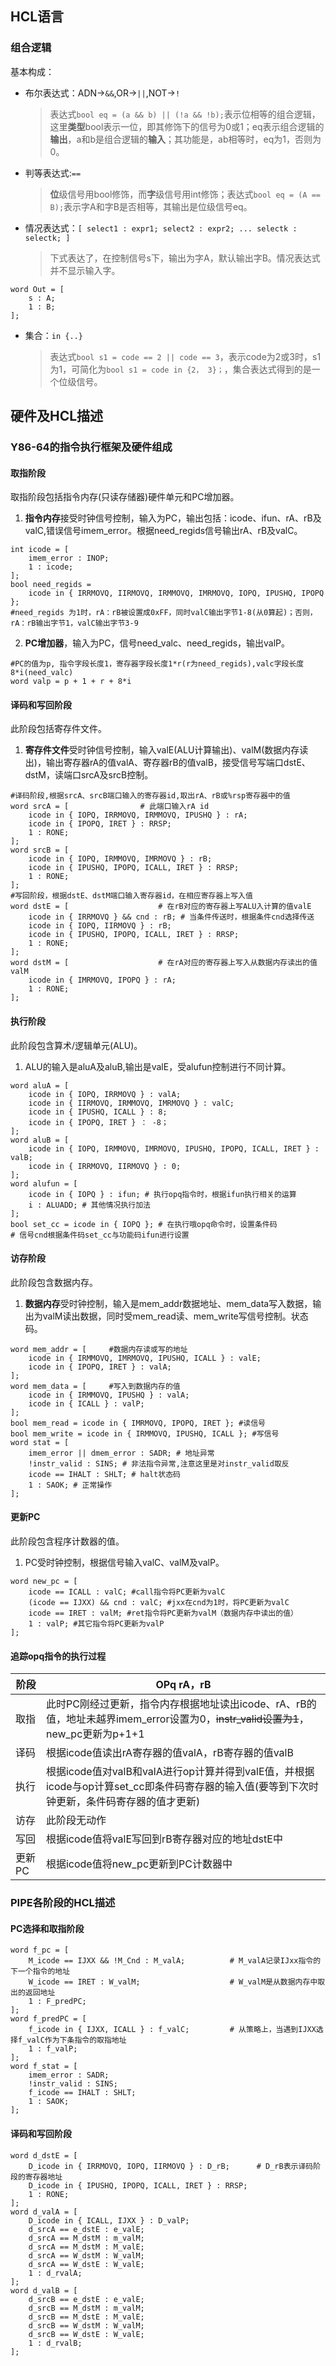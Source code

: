 ## HCL语言
### 组合逻辑
基本构成：
- 布尔表达式：ADN->`&&`,OR->`||`,NOT->`!`
  > 表达式`bool eq = (a && b) || (!a && !b);`表示位相等的组合逻辑，这里**类型**bool表示一位，即其修饰下的信号为0或1；eq表示组合逻辑的**输出**，a和b是组合逻辑的**输入**；其功能是，ab相等时，eq为1，否则为0。
- 判等表达式:`==`
  > **位**级信号用bool修饰，而**字**级信号用int修饰；表达式`bool eq = (A == B);`表示字A和字B是否相等，其输出是位级信号eq。
- 情况表达式：`[ select1 : expr1; select2 : expr2; ... selectk : selectk; ]`
  > 下式表达了，在控制信号s下，输出为字A，默认输出字B。情况表达式并不显示输入字。
```
word Out = [
    s : A;
    1 : B;
];
```
- 集合：`in {..}`
  > 表达式`bool s1 = code == 2 || code == 3`，表示code为2或3时，s1为1，可简化为`bool s1 = code in {2， 3}；`，集合表达式得到的是一个位级信号。
## 硬件及HCL描述
### Y86-64的指令执行框架及硬件组成
#### 取指阶段  
取指阶段包括指令内存(只读存储器)硬件单元和PC增加器。  
1. **指令内存**接受时钟信号控制，输入为PC，输出包括：icode、ifun、rA、rB及valC,错误信号imem_error。根据need_regids信号输出rA、rB及valC。
```
int icode = [
    imem_error : INOP;
    1 : icode;
];
bool need_regids = 
    icode in { IRRMOVQ, IIRMOVQ, IRMMOVQ, IMRMOVQ, IOPQ, IPUSHQ, IPOPQ };
#need_regids 为1时，rA：rB被设置成0xFF，同时valC输出字节1-8(从0算起)；否则，rA：rB输出字节1，valC输出字节3-9
```
2. **PC增加器**，输入为PC，信号need_valc、need_regids，输出valP。
```
#PC的值为p, 指令字段长度1，寄存器字段长度1*r(r为need_regids),valc字段长度8*i(need_valc)
word valp = p + 1 + r + 8*i
```
#### 译码和写回阶段  
此阶段包括寄存件文件。  
1. **寄存件文件**受时钟信号控制，输入valE(ALU计算输出)、valM(数据内存读出)，输出寄存器rA的值valA、寄存器rB的值valB，接受信号写端口dstE、dstM，读端口srcA及srcB控制。
```
#译码阶段,根据srcA、srcB端口输入的寄存器id,取出rA、rB或%rsp寄存器中的值
word srcA = [                # 此端口输入rA id
    icode in { IOPQ, IRRMOVQ, IRMMOVQ, IPUSHQ } : rA;
    icode in { IPOPQ, IRET } : RRSP;
    1 : RONE;
];
word srcB = [
    icode in { IOPQ, IRMMOVQ, IMRMOVQ } : rB;
    icode in { IPUSHQ, IPOPQ, ICALL, IRET } : RRSP;
    1 : RONE;
];
#写回阶段，根据dstE、dstM端口输入寄存器id，在相应寄存器上写入值
word dstE = [                    # 在rB对应的寄存器上写ALU入计算的值valE
    icode in { IRRMOVQ } && cnd : rB; # 当条件传送时，根据条件cnd选择传送
    icode in { IOPQ, IIRMOVQ } : rB;
    icode in { IPUSHQ, IPOPQ, ICALL, IRET } : RRSP;
    1 : RONE;
];
word dstM = [                    # 在rA对应的寄存器上写入从数据内存读出的值valM
    icode in { IMRMOVQ, IPOPQ } : rA;
    1 : RONE;
];
```
#### 执行阶段
此阶段包含算术/逻辑单元(ALU)。
1. ALU的输入是aluA及aluB,输出是valE，受alufun控制进行不同计算。
```
word aluA = [
    icode in { IOPQ, IRRMOVQ } : valA;
    icode in { IIRMOVQ, IRMMOVQ, IMRMOVQ } : valC;
    icode in { IPUSHQ, ICALL } : 8;
    icode in { IPOPQ, IRET } ： -8；
];
word aluB = [
    icode in { IOPQ, IRMMOVQ, IMRMOVQ, IPUSHQ, IPOPQ, ICALL, IRET } : valB;
    icode in { IRRMOVQ, IIRMOVQ } : 0;
];
word alufun = [
    icode in { IOPQ } : ifun; # 执行opq指令时，根据ifun执行相关的运算
    i : ALUADD; # 其他情况执行加法
];
bool set_cc = icode in { IOPQ }; # 在执行哦opq命令时，设置条件码
# 信号cnd根据条件码set_cc与功能码ifun进行设置
```
#### 访存阶段
此阶段包含数据内存。
1. **数据内存**受时钟控制，输入是mem_addr数据地址、mem_data写入数据，输出为valM读出数据，同时受mem_read读、mem_write写信号控制。状态码。
```
word mem_addr = [     #数据内存读或写的地址
    icode in { IRMMOVQ, IMRMOVQ, IPUSHQ, ICALL } : valE;
    icode in { IPOPQ, IRET } : valA;
];
word mem_data = [     #写入到数据内存的值
    icode in { IRMMOVQ, IPUSHQ } : valA;
    icode in { ICALL } : valP;
];
bool mem_read = icode in { IMRMOVQ, IPOPQ, IRET }; #读信号
bool mem_write = icode in { IRMMOVQ, IPUSHQ, ICALL }; #写信号
word stat = [
    imem_error || dmem_error : SADR; # 地址异常
    !instr_valid : SINS; # 非法指令异常,注意这里是对instr_valid取反
    icode == IHALT : SHLT; # halt状态码
    1 : SAOK; # 正常操作
];
```
#### 更新PC
此阶段包含程序计数器的值。
1. PC受时钟控制，根据信号输入valC、valM及valP。
```
word new_pc = [
    icode == ICALL : valC; #call指令将PC更新为valC
    (icode == IJXX) && cnd : valC; #jxx在cnd为1时，将PC更新为valC
    icode == IRET : valM; #ret指令将PC更新为valM（数据内存中读出的值）
    1 : valP; #其它指令将PC更新为valP
];
```
#### 追踪opq指令的执行过程
阶段|OPq rA，rB
---|---
取指|此时PC刚经过更新，指令内存根据地址读出icode、rA、rB的值，地址未越界imem_error设置为0，~~instr_valid设置为1~~，new_pc更新为p+1+1
译码|根据icode值读出rA寄存器的值valA，rB寄存器的值valB
执行|根据icode值对valB和valA进行op计算并得到valE值，并根据icode与op计算set_cc即条件码寄存器的输入值(要等到下次时钟更新，条件码寄存器的值才更新)
访存|此阶段无动作
写回|根据icode值将valE写回到rB寄存器对应的地址dstE中
更新PC|根据icode值将new_pc更新到PC计数器中
### PIPE各阶段的HCL描述
#### PC选择和取指阶段
```
word f_pc = [
    M_icode == IJXX && !M_Cnd : M_valA;          # M_valA记录IJxx指令的下一个指令的地址
    W_icode == IRET : W_valM;                    # W_valM是从数据内存中取出的返回地址
    1 : F_predPC;
];
word f_predPC = [
    f_icode in { IJXX, ICALL } : f_valC;         # 从策略上，当遇到IJXX选择f_valC作为下条指令的取指地址
    1 : f_valP;
];
word f_stat = [
    imem_error : SADR;
    !instr_valid : SINS;
    f_icode == IHALT : SHLT;
    1 : SAOK;
];
```
#### 译码和写回阶段
```
word d_dstE = [
    D_icode in { IRRMOVQ, IOPQ, IIRMOVQ } : D_rB;      # D_rB表示译码阶段的寄存器地址
    D_icode in { IPUSHQ, IPOPQ, ICALL, IRET } : RRSP;
    1 : RONE;
];
word d_valA = [
    D_icode in { ICALL, IJXX } : D_valP;
    d_srcA == e_dstE : e_valE;
    d_srcA == M_dstM : m_valM;
    d_srcA == M_dstM : M_valE;
    d_srcA == W_dstM : W_valM;
    d_srcA == W_dstE : W_valE;
    1 : d_rvalA;
];
word d_valB = [
    d_srcB == e_dstE : e_valE;
    d_srcB == M_dstM : m_valM;
    d_srcB == M_dstE : M_valE;
    d_srcB == W_dstM : W_valM;
    d_srcB == W_dstE : W_valE;
    1 : d_rvalB;
];
